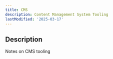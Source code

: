 ```yaml
---
title: CMS
description: Content Management System Tooling
lastModified: '2025-03-17'
---
```


## Description

Notes on CMS tooling

